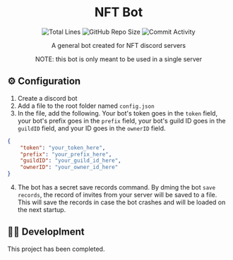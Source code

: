 <h1 align="center">NFT Bot</h1>

<p align="center">
<img src="https://img.shields.io/tokei/lines/github/JonZavialov/nft-bot?color=9cf" alt="Total Lines" />
<img src="https://img.shields.io/github/repo-size/JonZavialov/nft-bot?color=9cf&logo=GitHub" alt="GitHub Repo Size" />
<img src="https://img.shields.io/github/commit-activity/m/JonZavialov/nft-bot?color=9cf&logo=GitHub" alt="Commit Activity" />
</p>

<p align="center">A general bot created for NFT discord servers</p>
<p align="center">NOTE: this bot is only meant to be used in a single server</p>

## ⚙️ Configuration

1. Create a discord bot
2. Add a file to the root folder named `config.json`
3. In the file, add the following. Your bot's token goes in the `token` field, your bot's prefix goes in the `prefix` field, your bot's guild ID goes in the `guildID` field, and your ID goes in the `ownerID` field.
```json
{
    "token": "your_token_here",
    "prefix": "your_prefix_here",
    "guildID": "your_guild_id_here",
    "ownerID": "your_owner_id_here"
}
```
4. The bot has a secret save records command. By dming the bot `save records`, the record of invites from your server will be saved to a file. This will save the records in case the bot crashes and will be loaded on the next startup.

## 👨‍💻 Developlment

This project has been completed.
